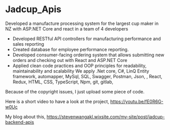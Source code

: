 # Jadcup_Apis
Developed a manufacture processing system for the largest cup maker in NZ with ASP.NET Core and react in a team of 4 developers
-	Developed RESTful API controllers for manufacturing performance and sales reporting
-	Created database for employee performance reporting.
-	Developed consumer-facing ordering system that allows submitting new orders and checking out with React and ASP.NET Core
-	Applied clean code practices and OOP principles for readability, maintainability and scalability
We apply .Net core, C#, LinQ Entity framework, automapper, MySql, SQL, Swagger, Postman, Json, , React, Redux, HTML, CSS, TypeScript, Npm, git, gitlab,

Because of the copyright issues, I just upload some piece of code.

Here is a short video to have a look at the project, https://youtu.be/fE0R6G-w0Uc

My blog about this, https://stevenwangakl.wixsite.com/my-site/post/jadcup-backend-apis


